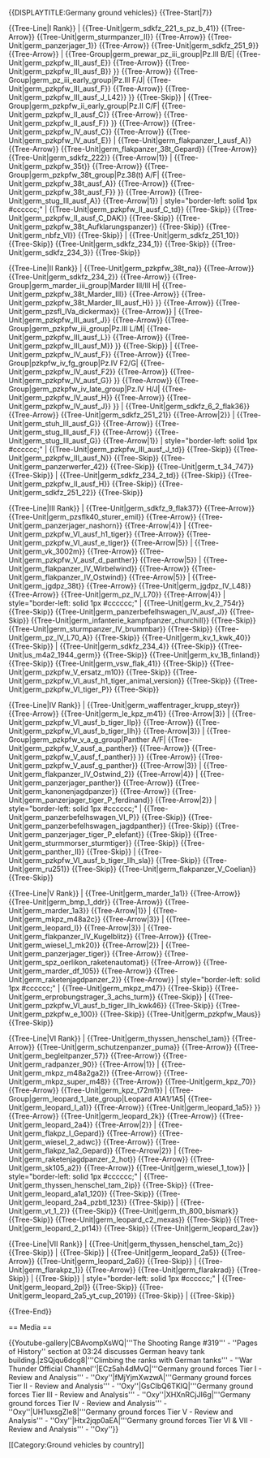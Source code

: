 {{DISPLAYTITLE:Germany ground vehicles}}
{{Tree-Start|7}}

{{Tree-Line|I Rank}}
|
{{Tree-Unit|germ_sdkfz_221_s_pz_b_41}}
{{Tree-Arrow}}
{{Tree-Unit|germ_sturmpanzer_II}}
{{Tree-Arrow}}
{{Tree-Unit|germ_panzerjager_1}}
{{Tree-Arrow}}
{{Tree-Unit|germ_sdkfz_251_9}}
{{Tree-Arrow}}
|
{{Tree-Group|germ_prewar_pz_iii_group|Pz.III B/E|
  {{Tree-Unit|germ_pzkpfw_III_ausf_E}}
{{Tree-Arrow}}
{{Tree-Unit|germ_pzkpfw_III_ausf_B}}
}}
{{Tree-Arrow}}
{{Tree-Group|germ_pz_iii_early_group|Pz.III F/J|
  {{Tree-Unit|germ_pzkpfw_III_ausf_F}}
{{Tree-Arrow}}
{{Tree-Unit|germ_pzkpfw_III_ausf_J_L42}}
}}
{{Tree-Skip}}
|
{{Tree-Group|germ_pzkpfw_ii_early_group|Pz.II C/F|
  {{Tree-Unit|germ_pzkpfw_II_ausf_C}}
{{Tree-Arrow}}
{{Tree-Unit|germ_pzkpfw_II_ausf_F}}
}}
{{Tree-Arrow}}
{{Tree-Unit|germ_pzkpfw_IV_ausf_C}}
{{Tree-Arrow}}
{{Tree-Unit|germ_pzkpfw_IV_ausf_E}}
|
{{Tree-Unit|germ_flakpanzer_I_ausf_A}}
{{Tree-Arrow}}
{{Tree-Unit|germ_flakpanzer_38t_Gepard}}
{{Tree-Arrow}}
{{Tree-Unit|germ_sdkfz_222}}
{{Tree-Arrow|1}}
|
{{Tree-Unit|germ_pzkpfw_35t}}
{{Tree-Arrow}}
{{Tree-Group|germ_pzkpfw_38t_group|Pz.38(t) A/F|
  {{Tree-Unit|germ_pzkpfw_38t_ausf_A}}
{{Tree-Arrow}}
{{Tree-Unit|germ_pzkpfw_38t_ausf_F}}
}}
{{Tree-Arrow}}
{{Tree-Unit|germ_stug_III_ausf_A}}
{{Tree-Arrow|1}}
| style="border-left: solid 1px #cccccc;" |
{{Tree-Unit|germ_pzkpfw_II_ausf_C_td}}
{{Tree-Skip}}
{{Tree-Unit|germ_pzkpfw_II_ausf_C_DAK}}
{{Tree-Skip}}
{{Tree-Unit|germ_pzkpfw_38t_Aufklarungspanzer}}
{{Tree-Skip}}
{{Tree-Unit|germ_nbfz_VI}}
{{Tree-Skip}}
|
{{Tree-Unit|germ_sdkfz_251_10}}
{{Tree-Skip}}
{{Tree-Unit|germ_sdkfz_234_1}}
{{Tree-Skip}}
{{Tree-Unit|germ_sdkfz_234_3}}
{{Tree-Skip}}

{{Tree-Line|II Rank}}
|
{{Tree-Unit|germ_pzkpfw_38t_na}}
{{Tree-Arrow}}
{{Tree-Unit|germ_sdkfz_234_2}}
{{Tree-Arrow}}
{{Tree-Group|germ_marder_iii_group|Marder III/III H|
  {{Tree-Unit|germ_pzkpfw_38t_Marder_III}}
{{Tree-Arrow}}
{{Tree-Unit|germ_pzkpfw_38t_Marder_III_ausf_H}}
}}
{{Tree-Arrow}}
{{Tree-Unit|germ_pzsfl_IVa_dickermax}}
{{Tree-Arrow}}
|
{{Tree-Unit|germ_pzkpfw_III_ausf_J}}
{{Tree-Arrow}}
{{Tree-Group|germ_pzkpfw_iii_group|Pz.III L/M|
  {{Tree-Unit|germ_pzkpfw_III_ausf_L}}
{{Tree-Arrow}}
{{Tree-Unit|germ_pzkpfw_III_ausf_M}}
}}
{{Tree-Skip}}
|
{{Tree-Unit|germ_pzkpfw_IV_ausf_F}}
{{Tree-Arrow}}
{{Tree-Group|pzkpfw_iv_fg_group|Pz.IV F2/G|
  {{Tree-Unit|germ_pzkpfw_IV_ausf_F2}}
{{Tree-Arrow}}
{{Tree-Unit|germ_pzkpfw_IV_ausf_G}}
}}
{{Tree-Arrow}}
{{Tree-Group|germ_pzkpfw_iv_late_group|Pz.IV H/J|
  {{Tree-Unit|germ_pzkpfw_IV_ausf_H}}
{{Tree-Arrow}}
{{Tree-Unit|germ_pzkpfw_IV_ausf_J}}
}}
|
{{Tree-Unit|germ_sdkfz_6_2_flak36}}
{{Tree-Arrow}}
{{Tree-Unit|germ_sdkfz_251_21}}
{{Tree-Arrow|2}}
|
{{Tree-Unit|germ_stuh_III_ausf_G}}
{{Tree-Arrow}}
{{Tree-Unit|germ_stug_III_ausf_F}}
{{Tree-Arrow}}
{{Tree-Unit|germ_stug_III_ausf_G}}
{{Tree-Arrow|1}}
| style="border-left: solid 1px #cccccc;" |
{{Tree-Unit|germ_pzkpfw_III_ausf_J_td}}
{{Tree-Skip}}
{{Tree-Unit|germ_pzkpfw_III_ausf_N}}
{{Tree-Skip}}
{{Tree-Unit|germ_panzerwerfer_42}}
{{Tree-Skip}}
{{Tree-Unit|germ_t_34_747}}
{{Tree-Skip}}
|
{{Tree-Unit|germ_sdkfz_234_2_td}}
{{Tree-Skip}}
{{Tree-Unit|germ_pzkpfw_II_ausf_H}}
{{Tree-Skip}}
{{Tree-Unit|germ_sdkfz_251_22}}
{{Tree-Skip}}

{{Tree-Line|III Rank}}
|
{{Tree-Unit|germ_sdkfz_9_flak37}}
{{Tree-Arrow}}
{{Tree-Unit|germ_pzsflk40_sturer_emil}}
{{Tree-Arrow}}
{{Tree-Unit|germ_panzerjager_nashorn}}
{{Tree-Arrow|4}}
|
{{Tree-Unit|germ_pzkpfw_VI_ausf_h1_tiger}}
{{Tree-Arrow}}
{{Tree-Unit|germ_pzkpfw_VI_ausf_e_tiger}}
{{Tree-Arrow|5}}
|
{{Tree-Unit|germ_vk_3002m}}
{{Tree-Arrow}}
{{Tree-Unit|germ_pzkpfw_V_ausf_d_panther}}
{{Tree-Arrow|5}}
|
{{Tree-Unit|germ_flakpanzer_IV_Wirbelwind}}
{{Tree-Arrow}}
{{Tree-Unit|germ_flakpanzer_IV_Ostwind}}
{{Tree-Arrow|5}}
|
{{Tree-Unit|germ_jgdpz_38t}}
{{Tree-Arrow}}
{{Tree-Unit|germ_jgdpz_IV_L48}}
{{Tree-Arrow}}
{{Tree-Unit|germ_pz_IV_L70}}
{{Tree-Arrow|4}}
| style="border-left: solid 1px #cccccc;" |
{{Tree-Unit|germ_kv_2_754r}}
{{Tree-Skip}}
{{Tree-Unit|germ_panzerbefelhswagen_IV_ausf_J}}
{{Tree-Skip}}
{{Tree-Unit|germ_infanterie_kampfpanzer_churchill}}
{{Tree-Skip}}
{{Tree-Unit|germ_sturmpanzer_IV_brummbar}}
{{Tree-Skip}}
{{Tree-Unit|germ_pz_IV_L70_A}}
{{Tree-Skip}}
{{Tree-Unit|germ_kv_1_kwk_40}}
{{Tree-Skip}}
|
{{Tree-Unit|germ_sdkfz_234_4}}
{{Tree-Skip}}
{{Tree-Unit|us_m4a2_1944_germ}}
{{Tree-Skip}}
{{Tree-Unit|germ_kv_1B_finland}}
{{Tree-Skip}}
{{Tree-Unit|germ_vsw_flak_41}}
{{Tree-Skip}}
{{Tree-Unit|germ_pzkpfw_V_ersatz_m10}}
{{Tree-Skip}}
{{Tree-Unit|germ_pzkpfw_VI_ausf_h1_tiger_animal_version}}
{{Tree-Skip}}
{{Tree-Unit|germ_pzkpfw_VI_tiger_P}}
{{Tree-Skip}}

{{Tree-Line|IV Rank}}
|
{{Tree-Unit|germ_waffentrager_krupp_steyr}}
{{Tree-Arrow}}
{{Tree-Unit|germ_le_kpz_m41}}
{{Tree-Arrow|3}}
|
{{Tree-Unit|germ_pzkpfw_VI_ausf_b_tiger_IIp}}
{{Tree-Arrow}}
{{Tree-Unit|germ_pzkpfw_VI_ausf_b_tiger_IIh}}
{{Tree-Arrow|3}}
|
{{Tree-Group|germ_pzkpfw_v_a_g_group|Panther A/F|
  {{Tree-Unit|germ_pzkpfw_V_ausf_a_panther}}
{{Tree-Arrow}}
{{Tree-Unit|germ_pzkpfw_V_ausf_f_panther}}
}}
{{Tree-Arrow}}
{{Tree-Unit|germ_pzkpfw_V_ausf_g_panther}}
{{Tree-Arrow|3}}
|
{{Tree-Unit|germ_flakpanzer_IV_Ostwind_2}}
{{Tree-Arrow|4}}
|
{{Tree-Unit|germ_panzerjager_panther}}
{{Tree-Arrow}}
{{Tree-Unit|germ_kanonenjagdpanzer}}
{{Tree-Arrow}}
{{Tree-Unit|germ_panzerjager_tiger_P_ferdinand}}
{{Tree-Arrow|2}}
| style="border-left: solid 1px #cccccc;" |
{{Tree-Unit|germ_panzerbefelhswagen_VI_P}}
{{Tree-Skip}}
{{Tree-Unit|germ_panzerbefelhswagen_jagdpanther}}
{{Tree-Skip}}
{{Tree-Unit|germ_panzerjager_tiger_P_elefant}}
{{Tree-Skip}}
{{Tree-Unit|germ_sturmmorser_sturmtiger}}
{{Tree-Skip}}
{{Tree-Unit|germ_panther_II}}
{{Tree-Skip}}
|
{{Tree-Unit|germ_pzkpfw_VI_ausf_b_tiger_IIh_sla}}
{{Tree-Skip}}
{{Tree-Unit|germ_ru251}}
{{Tree-Skip}}
{{Tree-Unit|germ_flakpanzer_V_Coelian}}
{{Tree-Skip}}

{{Tree-Line|V Rank}}
|
{{Tree-Unit|germ_marder_1a1}}
{{Tree-Arrow}}
{{Tree-Unit|germ_bmp_1_ddr}}
{{Tree-Arrow}}
{{Tree-Unit|germ_marder_1a3}}
{{Tree-Arrow|1}}
|
{{Tree-Unit|germ_mkpz_m48a2c}}
{{Tree-Arrow|3}}
|
{{Tree-Unit|germ_leopard_I}}
{{Tree-Arrow|3}}
|
{{Tree-Unit|germ_flakpanzer_IV_Kugelblitz}}
{{Tree-Arrow}}
{{Tree-Unit|germ_wiesel_1_mk20}}
{{Tree-Arrow|2}}
|
{{Tree-Unit|germ_panzerjager_tiger}}
{{Tree-Arrow}}
{{Tree-Unit|germ_spz_oerlikon_raketenautomat}}
{{Tree-Arrow}}
{{Tree-Unit|germ_marder_df_105}}
{{Tree-Arrow}}
{{Tree-Unit|germ_raketenjagdpanzer_2}}
{{Tree-Arrow}}
| style="border-left: solid 1px #cccccc;" |
{{Tree-Unit|germ_mkpz_m47}}
{{Tree-Skip}}
{{Tree-Unit|germ_erprobungstrager_3_achs_turm}}
{{Tree-Skip}}
|
{{Tree-Unit|germ_pzkpfw_VI_ausf_b_tiger_IIh_kwk46}}
{{Tree-Skip}}
{{Tree-Unit|germ_pzkpfw_e_100}}
{{Tree-Skip}}
{{Tree-Unit|germ_pzkpfw_Maus}}
{{Tree-Skip}}

{{Tree-Line|VI Rank}}
|
{{Tree-Unit|germ_thyssen_henschel_tam}}
{{Tree-Arrow}}
{{Tree-Unit|germ_schutzenpanzer_puma}}
{{Tree-Arrow}}
{{Tree-Unit|germ_begleitpanzer_57}}
{{Tree-Arrow}}
{{Tree-Unit|germ_radpanzer_90}}
{{Tree-Arrow|1}}
|
{{Tree-Unit|germ_mkpz_m48a2ga2}}
{{Tree-Arrow}}
{{Tree-Unit|germ_mkpz_super_m48}}
{{Tree-Arrow}}
{{Tree-Unit|germ_kpz_70}}
{{Tree-Arrow}}
{{Tree-Unit|germ_kpz_t72m1}}
|
{{Tree-Group|germ_leopard_1_late_group|Leopard A1A1/1A5|
  {{Tree-Unit|germ_leopard_I_a1}}
{{Tree-Arrow}}
{{Tree-Unit|germ_leopard_1a5}}
}}
{{Tree-Arrow}}
{{Tree-Unit|germ_leopard_2k}}
{{Tree-Arrow}}
{{Tree-Unit|germ_leopard_2a4}}
{{Tree-Arrow|2}}
|
{{Tree-Unit|germ_flakpz_I_Gepard}}
{{Tree-Arrow}}
{{Tree-Unit|germ_wiesel_2_adwc}}
{{Tree-Arrow}}
{{Tree-Unit|germ_flakpz_1a2_Gepard}}
{{Tree-Arrow|2}}
|
{{Tree-Unit|germ_raketenjagdpanzer_2_hot}}
{{Tree-Arrow}}
{{Tree-Unit|germ_sk105_a2}}
{{Tree-Arrow}}
{{Tree-Unit|germ_wiesel_1_tow}}
| style="border-left: solid 1px #cccccc;" |
{{Tree-Unit|germ_thyssen_henschel_tam_2ip}}
{{Tree-Skip}}
{{Tree-Unit|germ_leopard_a1a1_120}}
{{Tree-Skip}}
{{Tree-Unit|germ_leopard_2a4_pzbtl_123}}
{{Tree-Skip}}
|
{{Tree-Unit|germ_vt_1_2}}
{{Tree-Skip}}
{{Tree-Unit|germ_th_800_bismark}}
{{Tree-Skip}}
{{Tree-Unit|germ_leopard_c2_mexas}}
{{Tree-Skip}}
{{Tree-Unit|germ_leopard_2_pt14}}
{{Tree-Skip}}
{{Tree-Unit|germ_leopard_2av}}

{{Tree-Line|VII Rank}}
|
{{Tree-Unit|germ_thyssen_henschel_tam_2c}}
{{Tree-Skip}}
|
{{Tree-Skip}}
|
{{Tree-Unit|germ_leopard_2a5}}
{{Tree-Arrow}}
{{Tree-Unit|germ_leopard_2a6}}
{{Tree-Skip}}
|
{{Tree-Unit|germ_flarakpz_1}}
{{Tree-Arrow}}
{{Tree-Unit|germ_flarakrad}}
{{Tree-Skip}}
|
{{Tree-Skip}}
| style="border-left: solid 1px #cccccc;" |
{{Tree-Unit|germ_leopard_2pl}}
{{Tree-Skip}}
{{Tree-Unit|germ_leopard_2a5_yt_cup_2019}}
{{Tree-Skip}}
|
{{Tree-Skip}}

{{Tree-End}}

== Media ==

<!-- ''Excellent additions to the article would be video guides, screenshots from the game, and photos.'' -->

{{Youtube-gallery|CBAvompXsWQ|'''The Shooting Range #319''' - ''Pages of History'' section at 03:24 discusses German heavy tank building.|zSQjqu6dcg8|'''Climbing the ranks with German tanks'''  - ''War Thunder Official Channel''|ECz5ah4dMvQ|'''Germany ground forces Tier I - Review and Analysis''' - ''Oxy''|fMjYjmXwzwA|'''Germany ground forces Tier II - Review and Analysis''' - ''Oxy''|GsCIbQ6TKIQ|'''Germany ground forces Tier III - Review and Analysis''' - ''Oxy''|XHXnRCjJI6g|'''Germany ground forces Tier IV - Review and Analysis''' - ''Oxy''|UH1uxsgZle8|'''Germany ground forces Tier V - Review and Analysis''' - ''Oxy''|Htx2jqp0aEA|'''Germany ground forces Tier VI & VII - Review and Analysis''' - ''Oxy''}}

[[Category:Ground vehicles by country]]
